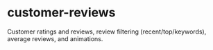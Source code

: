 # customer-reviews
Customer ratings and reviews, review filtering (recent/top/keywords), average reviews, and animations.
